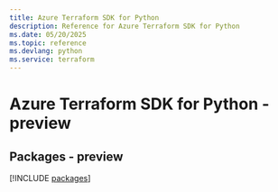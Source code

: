 ```yaml
---
title: Azure Terraform SDK for Python
description: Reference for Azure Terraform SDK for Python
ms.date: 05/20/2025
ms.topic: reference
ms.devlang: python
ms.service: terraform
---
```

# Azure Terraform SDK for Python - preview
## Packages - preview
[!INCLUDE [packages](terraform-index.md)]